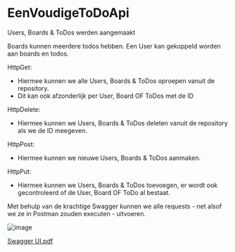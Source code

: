 # EenVoudigeToDoApi

Users, Boards & ToDos werden aangemaakt

Boards kunnen meerdere todos hebben.
Een User kan gekoppeld worden aan boards en todos.

HttpGet:
- Hiermee kunnen we alle Users, Boards & ToDos oproepen vanuit de repository.
- Dit kan ook afzonderlijk per User, Board OF ToDos met de ID

HttpDelete:
- Hiermee kunnen we Users, Boards & ToDos deleten vanuit de repository als we de ID meegeven.

HttpPost:
- Hiermee kunnen we nieuwe Users, Boards & ToDos aanmaken.

HttpPut:
- Hiermee kunnen we Users, Boards & ToDos toevoegen, er wordt ook gecontroleerd of de User, Board OF ToDo al bestaat.

Met behulp van de krachtige Swagger kunnen we alle requests - net alsof we ze in Postman zouden executen - uitvoeren.

![image](https://user-images.githubusercontent.com/47563889/174710573-ae7cde67-d269-45fb-987a-a0cde7607fbb.png)

[Swagger UI.pdf](https://github.com/Yusuf-Ozgun/EenVoudigeToDoApi/files/8945706/Swagger.UI.pdf)

